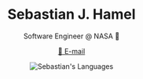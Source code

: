 <div align="center">

# **Sebastian J. Hamel**

Software Engineer @ NASA 🚀

[📧 E-mail](mailto:sebastian@jhamel.com) 

![Sebastian's Languages](https://github-readme-stats.vercel.app/api/top-langs/?username=seabassjh&layout=compact&exclude_repo=seabassjh,seabassjh.github.io,power&langs_count=4&hide=tex,shell,html)

</div>
